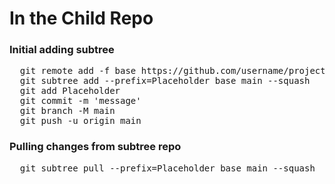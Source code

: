 <!-- In the Child Repo -->
<!-- Initial adding subtree -->
<h1>In the Child Repo</h1>
<h3>Initial adding subtree</h3>
<pre>
  git remote add -f base https://github.com/username/project.git
  git subtree add --prefix=Placeholder base main --squash
  git add Placeholder
  git commit -m 'message'
  git branch -M main
  git push -u origin main
</pre>

<!-- Pulling changes from subtree repo -->
<h3>Pulling changes from subtree repo</h3>
<pre>
  git subtree pull --prefix=Placeholder base main --squash
</pre>
